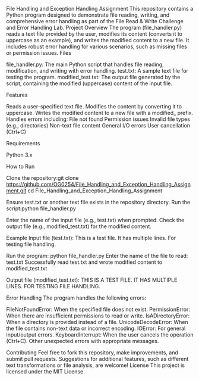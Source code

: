File Handling and Exception Handling Assignment
This repository contains a Python program designed to demonstrate file reading, writing, and comprehensive error handling as part of the File Read & Write Challenge and Error Handling Lab.
Project Overview
The program (file_handler.py) reads a text file provided by the user, modifies its content (converts it to uppercase as an example), and writes the modified content to a new file. It includes robust error handling for various scenarios, such as missing files or permission issues.
Files

file_handler.py: The main Python script that handles file reading, modification, and writing with error handling.
test.txt: A sample text file for testing the program.
modified_test.txt: The output file generated by the script, containing the modified (uppercase) content of the input file.

Features

Reads a user-specified text file.
Modifies the content by converting it to uppercase.
Writes the modified content to a new file with a modified_ prefix.
Handles errors including:
File not found
Permission issues
Invalid file types (e.g., directories)
Non-text file content
General I/O errors
User cancellation (Ctrl+C)



Requirements

Python 3.x

How to Run

Clone the repository:git clone https://github.com/OG0254/File_Handling_and_Exception_Handling_Assignment.git
cd File_Handling_and_Exception_Handling_Assignment


Ensure test.txt or another text file exists in the repository directory.
Run the script:python file_handler.py


Enter the name of the input file (e.g., test.txt) when prompted.
Check the output file (e.g., modified_test.txt) for the modified content.

Example
Input file (test.txt):
This is a test file.
It has multiple lines.
For testing file handling.

Run the program:
python file_handler.py
Enter the name of the file to read: test.txt
Successfully read test.txt and wrote modified content to modified_test.txt

Output file (modified_test.txt):
THIS IS A TEST FILE.
IT HAS MULTIPLE LINES.
FOR TESTING FILE HANDLING.

Error Handling
The program handles the following errors:

FileNotFoundError: When the specified file does not exist.
PermissionError: When there are insufficient permissions to read or write.
IsADirectoryError: When a directory is provided instead of a file.
UnicodeDecodeError: When the file contains non-text data or incorrect encoding.
IOError: For general input/output errors.
KeyboardInterrupt: When the user cancels the operation (Ctrl+C).
Other unexpected errors with appropriate messages.

Contributing
Feel free to fork this repository, make improvements, and submit pull requests. Suggestions for additional features, such as different text transformations or file analysis, are welcome!
License
This project is licensed under the MIT License.
